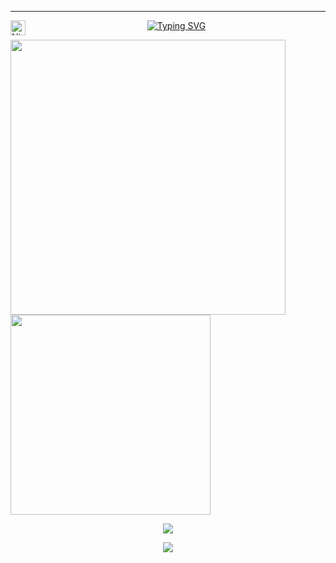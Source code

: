 ------------------------------------------------------------------------------------------------------------------------------------------------
<a href="https://discord.gg/cN4yFmb9SW">
  <img align="left" alt="Nikita's Discord" width="24px" src="https://www.svgrepo.com/show/353655/discord-icon.svg" />
</a>

<p align="center">
<a href="https://git.io/typing-svg"><img src="https://readme-typing-svg.demolab.com?font=Fira+Code&size=25&duration=3000&pause=500&center=true&width=435&lines=A+wise+man+once+said%3A;%22PunchMadeAbc+is+a+GOAT%22" alt="Typing SVG" /></a>
</p>

<a href="https://github.com/PunchMadeAbc?tab=repositories">
  <img width=440 src="https://github-readme-stats.vercel.app/api?username=PunchMadeAbc&hide_border=true&show_icons=true&count_private=true&theme=transparent" />
</a>
<a href="https://github.com/PunchMadeAbc?tab=repositories">
  <img width=320 src="https://github-readme-stats.vercel.app/api/top-langs/?username=PunchMadeAbc&hide_border=true&layout=compact&count_private=true&theme=transparent" />
</a>


<div align="center">
<a href="https://github-stats-alpha.vercel.app/api?username=PunchMadeAbc">
<a href="https://github.com/PunchMadeAbc">
</div>
</div>
<p align="center">
  <a href="https://skillicons.dev">
    <img src="https://skillicons.dev/icons?i=discord,html,css,js" />
  </a>
</p>
<p float="left" align="center">
  <img src="https://github-readme-activity-graph.vercel.app/graph?username=PunchMadeAbc&theme=tokyo-night">
</p>
